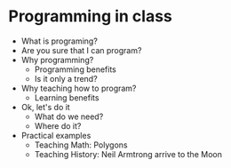 # Programming in class
* What is programing?
* Are you sure that I can program?
* Why programming?
	* Programming benefits
	* Is it only a trend?
* Why teaching how to program?
	* Learning benefits
* Ok, let's do it
	* What do we need?
	* Where do it?
* Practical examples
	* Teaching Math: Polygons
	* Teaching History: Neil Armtrong arrive to the Moon
